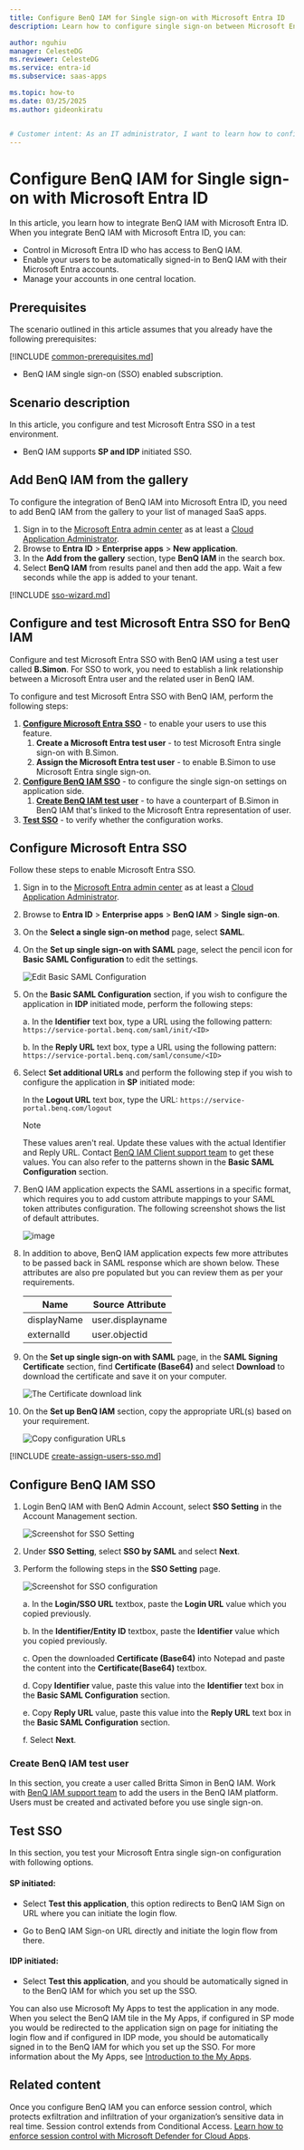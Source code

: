 ```yaml
---
title: Configure BenQ IAM for Single sign-on with Microsoft Entra ID
description: Learn how to configure single sign-on between Microsoft Entra ID and BenQ IAM.

author: nguhiu
manager: CelesteDG
ms.reviewer: CelesteDG
ms.service: entra-id
ms.subservice: saas-apps

ms.topic: how-to
ms.date: 03/25/2025
ms.author: gideonkiratu


# Customer intent: As an IT administrator, I want to learn how to configure single sign-on between Microsoft Entra ID and BenQ IAM so that I can control who has access to BenQ IAM, enable automatic sign-in with Microsoft Entra accounts, and manage my accounts in one central location.
---
```


# Configure BenQ IAM for Single sign-on with Microsoft Entra ID

In this article,  you learn how to integrate BenQ IAM with Microsoft Entra ID. When you integrate BenQ IAM with Microsoft Entra ID, you can:

* Control in Microsoft Entra ID who has access to BenQ IAM.
* Enable your users to be automatically signed-in to BenQ IAM with their Microsoft Entra accounts.
* Manage your accounts in one central location.

## Prerequisites

The scenario outlined in this article assumes that you already have the following prerequisites:

[!INCLUDE [common-prerequisites.md](~/identity/saas-apps/includes/common-prerequisites.md)]
* BenQ IAM single sign-on (SSO) enabled subscription.

## Scenario description

In this article,  you configure and test Microsoft Entra SSO in a test environment.

* BenQ IAM supports **SP and IDP** initiated SSO.

## Add BenQ IAM from the gallery

To configure the integration of BenQ IAM into Microsoft Entra ID, you need to add BenQ IAM from the gallery to your list of managed SaaS apps.

1. Sign in to the [Microsoft Entra admin center](https://entra.microsoft.com) as at least a [Cloud Application Administrator](~/identity/role-based-access-control/permissions-reference.md#cloud-application-administrator).
1. Browse to **Entra ID** > **Enterprise apps** > **New application**.
1. In the **Add from the gallery** section, type **BenQ IAM** in the search box.
1. Select **BenQ IAM** from results panel and then add the app. Wait a few seconds while the app is added to your tenant.

 [!INCLUDE [sso-wizard.md](~/identity/saas-apps/includes/sso-wizard.md)]

<a name='configure-and-test-azure-ad-sso-for-benq-iam'></a>

## Configure and test Microsoft Entra SSO for BenQ IAM

Configure and test Microsoft Entra SSO with BenQ IAM using a test user called **B.Simon**. For SSO to work, you need to establish a link relationship between a Microsoft Entra user and the related user in BenQ IAM.

To configure and test Microsoft Entra SSO with BenQ IAM, perform the following steps:

1. **[Configure Microsoft Entra SSO](#configure-azure-ad-sso)** - to enable your users to use this feature.
    1. **Create a Microsoft Entra test user** - to test Microsoft Entra single sign-on with B.Simon.
    1. **Assign the Microsoft Entra test user** - to enable B.Simon to use Microsoft Entra single sign-on.
1. **[Configure BenQ IAM SSO](#configure-benq-iam-sso)** - to configure the single sign-on settings on application side.
    1. **[Create BenQ IAM test user](#create-benq-iam-test-user)** - to have a counterpart of B.Simon in BenQ IAM that's linked to the Microsoft Entra representation of user.
1. **[Test SSO](#test-sso)** - to verify whether the configuration works.

<a name='configure-azure-ad-sso'></a>

## Configure Microsoft Entra SSO

Follow these steps to enable Microsoft Entra SSO.

1. Sign in to the [Microsoft Entra admin center](https://entra.microsoft.com) as at least a [Cloud Application Administrator](~/identity/role-based-access-control/permissions-reference.md#cloud-application-administrator).
1. Browse to **Entra ID** > **Enterprise apps** > **BenQ IAM** > **Single sign-on**.
1. On the **Select a single sign-on method** page, select **SAML**.
1. On the **Set up single sign-on with SAML** page, select the pencil icon for **Basic SAML Configuration** to edit the settings.

   ![Edit Basic SAML Configuration](common/edit-urls.png)

1. On the **Basic SAML Configuration** section, if you wish to configure the application in **IDP** initiated mode, perform the following steps:

    a. In the **Identifier** text box, type a URL using the following pattern:
    `https://service-portal.benq.com/saml/init/<ID>`

    b. In the **Reply URL** text box, type a URL using the following pattern:
    `https://service-portal.benq.com/saml/consume/<ID>`

1. Select **Set additional URLs** and perform the following step if you wish to configure the application in **SP** initiated mode:

    In the **Logout URL** text box, type the URL:
    `https://service-portal.benq.com/logout`

	> [!NOTE]
	> These values aren't real. Update these values with the actual Identifier and Reply URL. Contact [BenQ IAM Client support team](mailto:benqcare.us@benq.com) to get these values. You can also refer to the patterns shown in the **Basic SAML Configuration** section.

1. BenQ IAM application expects the SAML assertions in a specific format, which requires you to add custom attribute mappings to your SAML token attributes configuration. The following screenshot shows the list of default attributes.

	![image](common/default-attributes.png)

1. In addition to above, BenQ IAM application expects few more attributes to be passed back in SAML response which are shown below. These attributes are also pre populated but you can review them as per your requirements.
	
	| Name | Source Attribute |
	| ------| --------- |
	| displayName | user.displayname |
    | externalId | user.objectid |

1. On the **Set up single sign-on with SAML** page, in the **SAML Signing Certificate** section,  find **Certificate (Base64)** and select **Download** to download the certificate and save it on your computer.

	![The Certificate download link](common/certificatebase64.png)

1. On the **Set up BenQ IAM** section, copy the appropriate URL(s) based on your requirement.

	![Copy configuration URLs](common/copy-configuration-urls.png)

<a name='create-an-azure-ad-test-user'></a>

[!INCLUDE [create-assign-users-sso.md](~/identity/saas-apps/includes/create-assign-users-sso.md)]

## Configure BenQ IAM SSO

1. Login BenQ IAM with BenQ Admin Account, select **SSO Setting** in the Account Management section.

    ![Screenshot for SSO Setting](./media/benq-iam-tutorial/sso-setting.png)

1. Under **SSO Setting**, select **SSO by SAML** and select **Next**.

1. Perform the following steps in the **SSO Setting** page.

    ![Screenshot for SSO configuration](./media/benq-iam-tutorial/saml-configuration.png)

    a. In the **Login/SSO URL** textbox, paste the **Login URL** value which you copied previously.

    b. In the **Identifier/Entity ID** textbox, paste the **Identifier** value which you copied previously.

    c. Open the downloaded **Certificate (Base64)** into Notepad and paste the content into the **Certificate(Base64)** textbox.

    d. Copy **Identifier** value, paste this value into the **Identifier** text box in the **Basic SAML Configuration** section.

    e. Copy **Reply URL** value, paste this value into the **Reply URL** text box in the **Basic SAML Configuration** section.

    f. Select **Next**.


### Create BenQ IAM test user

In this section, you create a user called Britta Simon in BenQ IAM. Work with [BenQ IAM support team](mailto:benqcare.us@benq.com) to add the users in the BenQ IAM platform. Users must be created and activated before you use single sign-on.

## Test SSO

In this section, you test your Microsoft Entra single sign-on configuration with following options. 

#### SP initiated:

* Select **Test this application**, this option redirects to BenQ IAM Sign on URL where you can initiate the login flow.  

* Go to BenQ IAM Sign-on URL directly and initiate the login flow from there.

#### IDP initiated:

* Select **Test this application**, and you should be automatically signed in to the BenQ IAM for which you set up the SSO. 

You can also use Microsoft My Apps to test the application in any mode. When you select the BenQ IAM tile in the My Apps, if configured in SP mode you would be redirected to the application sign on page for initiating the login flow and if configured in IDP mode, you should be automatically signed in to the BenQ IAM for which you set up the SSO. For more information about the My Apps, see [Introduction to the My Apps](https://support.microsoft.com/account-billing/sign-in-and-start-apps-from-the-my-apps-portal-2f3b1bae-0e5a-4a86-a33e-876fbd2a4510).

## Related content

Once you configure BenQ IAM you can enforce session control, which protects exfiltration and infiltration of your organization’s sensitive data in real time. Session control extends from Conditional Access. [Learn how to enforce session control with Microsoft Defender for Cloud Apps](/cloud-app-security/proxy-deployment-aad).
